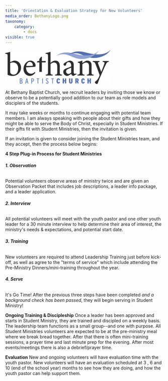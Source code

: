 ```yaml
---
title: 'Orientation & Evaluation Strategy for New Volunteers'
media_order: BethanyLogo.png
taxonomy:
    category:
        - docs
visible: true
---
```


![alt-text](BethanyLogo.png "bethany baptist church logo")

At Bethany Baptist Church, we recruit leaders by inviting those we know or observe to be a potentially good addition to our team as role models and disciplers of the students. 

It may take weeks or months to continue engaging with potential team members. I am always speaking with people about their gifts and how they might be able to serve the Body of Christ, especially in Student Ministries. If their gifts fit with Student Ministries, then the invitation is given. 

If an invitation is given to consider joining the Student Ministries team, and they accept, then the process below begins: 

**4 Step Plug-in Process for Student Ministries**
###### **1.	Observation**
Potential volunteers observe areas of ministry twice and are given an Observation Packet that includes job descriptions, a leader info package, and a leader application.
###### **2.	Interview** 
All potential volunteers will meet with the youth pastor and one other youth leader for a 30 minute interview to help determine their area of interest, the ministry's needs & expectations, and potential start date.
###### **3.	Training**
New volunteers are required to attend Leadership Training just before kick-off, as well as agree to the "terms of service" which include attending the Pre-Ministry Dinners/mini-training throughout the year.
###### **4.	Serve**
It's Go Time! After the previous three steps have been completed _and a background check has been passed_, they will begin serving in Student Ministry!

**Ongoing Training & Discipleship**
Once a leader has been approved and starts in Student Ministry, they are trained and discipled on a weekly basis. The leadership team functions as a small group--and one with purpose. All Student Ministries volunteers are expected to be at the pre-ministry meal where we break bread together. After that there is often mini-training sessions, a prayer time and last minute prep for the evening. After most events/meetings there is also a debrief/prayer time. 

**Evaluation**
New and ongoing volunteers will have evaluation time with the youth pastor. 
New volunteers will have an evaluation scheduled at 3 , 6 and 10 (end of the school year) months to see how they are doing, and how the youth pastor can help support them. 

